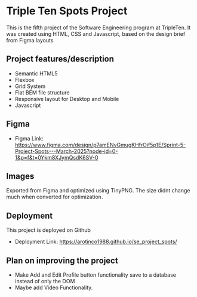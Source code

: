 # Triple Ten Spots Project

This is the fifth project of the Software Engineering program at TripleTen. It was created using HTML, CSS and Javascript, based on the design brief from Figma layouts

## Project features/description

- Semantic HTML5
- Flexbox
- Grid System
- Flat BEM file structure
- Responsive layout for Desktop and Mobile
- Javascript

## Figma

- Figma Link:
  https://www.figma.com/design/p7amENvGmugKHfrOif5p1E/Sprint-5-Project-Spots---March-2025?node-id=0-1&p=f&t=0Ykm8XJymQsdK6SV-0

## Images

Exported from Figma and optimized using TinyPNG. The size didnt change much when converted for optimization.

## Deployment

This project is deployed on Github

- Deployment Link:
  https://arotinco1988.github.io/se_project_spots/

## Plan on improving the project

- Make Add and Edit Profile button functionality save to a database instead of only the DOM
- Maybe add Video Functionality.
